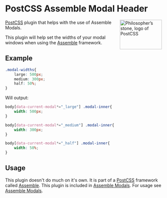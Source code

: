 [PostCSS]:                 https://github.com/postcss/postcss
[Assemble]:                http://assemblecss.com
[Assemble Modals]:         https://github.com/lukelarsen/assemble-modals

# PostCSS Assemble Modal Header

<img align="right" width="135" height="95"
     title="Philosopher’s stone, logo of PostCSS"
     src="http://postcss.github.io/postcss/logo-leftp.png">

[PostCSS] plugin that helps with the use of Assemble Modals.

This plugin will help set the widths of your modal windows when using the [Assemble] framework.

## Example
```css
.modal-widths{
    large: 500px;
    medium: 300px;
    half: 50%;
}
```
Will output:
```css
body[data-current-modal*="_large"] .modal-inner{
    width: 500px;
}

body[data-current-modal*="_medium"] .modal-inner{
    width: 300px;
}

body[data-current-modal*="_half"] .modal-inner{
    width: 50%;
}
```

## Usage

This plugin doesn't do much on it's own. It is part of a [PostCSS] framework called [Assemble]. This plugin is included in [Assemble Modals]. For usage see [Assemble Modals].